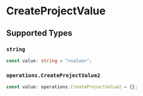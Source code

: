 # CreateProjectValue


## Supported Types

### `string`

```typescript
const value: string = "<value>";
```

### `operations.CreateProjectValue2`

```typescript
const value: operations.CreateProjectValue2 = {};
```

